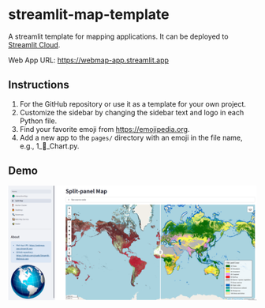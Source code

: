 # streamlit-map-template

A streamlit template for mapping applications. It can be deployed to [Streamlit Cloud](https://streamlit.io/cloud).

Web App URL: <https://webmap-app.streamlit.app>

## Instructions

1. For the GitHub repository or use it as a template for your own project.
2. Customize the sidebar by changing the sidebar text and logo in each Python file.
3. Find your favorite emoji from https://emojipedia.org.
4. Add a new app to the `pages/` directory with an emoji in the file name, e.g., 1_🚀_Chart.py.

## Demo

![](portal.png)
